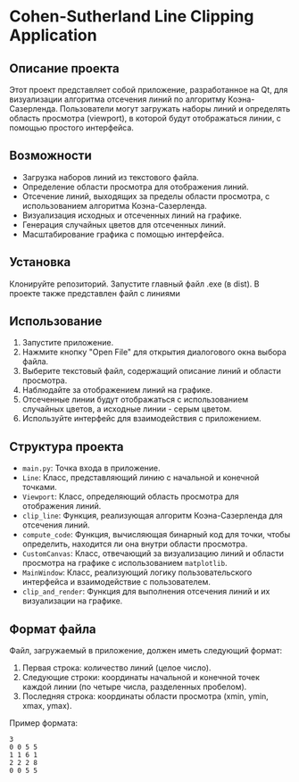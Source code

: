 # Cohen-Sutherland Line Clipping Application

## Описание проекта
Этот проект представляет собой приложение, разработанное на Qt, для визуализации алгоритма отсечения линий по алгоритму Коэна-Сазерленда. Пользователи могут загружать наборы линий и определять область просмотра (viewport), в которой будут отображаться линии, с помощью простого интерфейса.

## Возможности
- Загрузка наборов линий из текстового файла.
- Определение области просмотра для отображения линий.
- Отсечение линий, выходящих за пределы области просмотра, с использованием алгоритма Коэна-Сазерленда.
- Визуализация исходных и отсеченных линий на графике.
- Генерация случайных цветов для отсеченных линий.
- Масштабирование графика с помощью интерфейса.

## Установка
Клонируйте репозиторий. Запустите главный файл .ехе (в dist). В проекте также представлен файл с линиями

## Использование
1. Запустите приложение.
2. Нажмите кнопку "Open File" для открытия диалогового окна выбора файла.
3. Выберите текстовый файл, содержащий описание линий и области просмотра.
4. Наблюдайте за отображением линий на графике.
5. Отсеченные линии будут отображаться с использованием случайных цветов, а исходные линии - серым цветом.
6. Используйте интерфейс для взаимодействия с приложением.

## Структура проекта
- `main.py`: Точка входа в приложение.
- `Line`: Класс, представляющий линию с начальной и конечной точками.
- `Viewport`: Класс, определяющий область просмотра для отображения линий.
- `clip_line`: Функция, реализующая алгоритм Коэна-Сазерленда для отсечения линий.
- `compute_code`: Функция, вычисляющая бинарный код для точки, чтобы определить, находится ли она внутри области просмотра.
- `CustomCanvas`: Класс, отвечающий за визуализацию линий и области просмотра на графике с использованием `matplotlib`.
- `MainWindow`: Класс, реализующий логику пользовательского интерфейса и взаимодействие с пользователем.
- `clip_and_render`: Функция для выполнения отсечения линий и их визуализации на графике.

## Формат файла
Файл, загружаемый в приложение, должен иметь следующий формат:
1. Первая строка: количество линий (целое число).
2. Следующие строки: координаты начальной и конечной точек каждой линии (по четыре числа, разделенных пробелом).
3. Последняя строка: координаты области просмотра (xmin, ymin, xmax, ymax).

Пример формата:
```
3
0 0 5 5
1 1 6 1
2 2 2 8
0 0 5 5
```